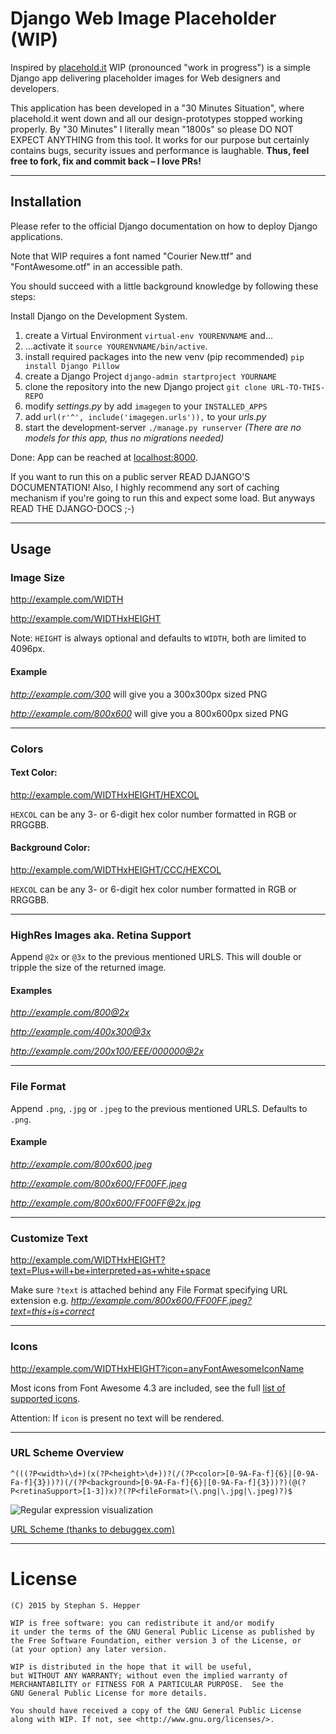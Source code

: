 # Django Web Image Placeholder (WIP)

Inspired by [placehold.it](http://placehold.it/) WIP (pronounced "work in progress") is a simple Django app delivering placeholder images for Web designers and developers.

This application has been developed in a "30 Minutes Situation", where placehold.it went down and all our design-prototypes stopped working properly. By "30 Minutes" I literally mean "1800s" so please DO NOT EXPECT ANYTHING from this tool. It works for our purpose but certainly contains bugs, security issues and performance is laughable. **Thus, feel free to fork, fix and commit back – I love PRs!**

---

## Installation

Please refer to the official Django documentation on how to deploy Django applications.

Note that WIP requires a font named "Courier New.ttf" and "FontAwesome.otf" in an accessible path.

You should succeed with a little background knowledge by following these steps:

Install Django on the Development System.

1. create a Virtual Environment ```virtual-env YOURENVNAME``` and...
2. ...activate it ```source YOURENVNAME/bin/active```.
3. install required packages into the new venv (pip recommended) ```pip install Django Pillow```
4. create a Django Project ```django-admin startproject YOURNAME```
5. clone the repository into the new Django project ```git clone URL-TO-THIS-REPO```
6. modify _settings.py_ by add ```imagegen``` to your ```INSTALLED_APPS```
7. add ```url(r'^', include('imagegen.urls')),``` to your _urls.py_
8. start the development-server ```./manage.py runserver``` _(There are no models for this app, thus no migrations needed)_


Done: App can be reached at [localhost:8000](http://localhost:8000).

If you want to run this on a public server READ DJANGO'S DOCUMENTATION! Also, I highly recommend any sort of caching mechanism if you're going to run this and expect some load. But anyways READ THE DJANGO-DOCS ;-)

---

## Usage

### Image Size

http://example.com/WIDTH

http://example.com/WIDTHxHEIGHT

Note: `HEIGHT` is always optional and defaults to `WIDTH`, both are limited to 4096px.

#### Example
_http://example.com/300_ will give you a 300x300px sized PNG

_http://example.com/800x600_ will give you a 800x600px sized PNG

---

### Colors

#### Text Color:
http://example.com/WIDTHxHEIGHT/HEXCOL

`HEXCOL` can be any 3- or 6-digit hex color number formatted in RGB or RRGGBB.

#### Background Color:
http://example.com/WIDTHxHEIGHT/CCC/HEXCOL

`HEXCOL` can be any 3- or 6-digit hex color number formatted in RGB or RRGGBB.

---

### HighRes Images aka. Retina Support

Append `@2x` or `@3x` to the previous mentioned URLS. This will double or tripple the size of the returned image. 

#### Examples

_http://example.com/800@2x_

_http://example.com/400x300@3x_

_http://example.com/200x100/EEE/000000@2x_

---

### File Format

Append `.png`, `.jpg` or `.jpeg` to the previous mentioned URLS. Defaults to `.png`.

#### Example

_http://example.com/800x600.jpeg_

_http://example.com/800x600/FF00FF.jpeg_

_http://example.com/800x600/FF00FF@2x.jpg_

---

### Customize Text

http://example.com/WIDTHxHEIGHT?text=Plus+will+be+interpreted+as+white+space

Make sure `?text` is attached behind any File Format specifying URL extension e.g. _http://example.com/800x600/FF00FF.jpeg?text=this+is+correct_

---

### Icons

http://example.com/WIDTHxHEIGHT?icon=anyFontAwesomeIconName

Most icons from Font Awesome 4.3 are included, see the full [list of supported icons](https://github.com/heppstux/imagegen/blob/master/fontawesome2.py#L22-L612).

Attention: If `icon` is present no text will be rendered.

---

### URL Scheme Overview

    ^(((?P<width>\d+)(x(?P<height>\d+))?(/(?P<color>[0-9A-Fa-f]{6}|[0-9A-Fa-f]{3}))?)(/(?P<background>[0-9A-Fa-f]{6}|[0-9A-Fa-f]{3}))?)(@(?P<retinaSupport>[1-3])x)?(?P<fileFormat>(\.png|\.jpg|\.jpeg)?)$

![Regular expression visualization](https://www.debuggex.com/i/0dxmMKY2KsKC9FCb.png)

[URL Scheme (thanks to debuggex.com)](https://www.debuggex.com/r/0dxmMKY2KsKC9FCb.png)

---

# License

	(C) 2015 by Stephan S. Hepper
	
	WIP is free software: you can redistribute it and/or modify
	it under the terms of the GNU General Public License as published by
	the Free Software Foundation, either version 3 of the License, or
	(at your option) any later version.
	 
	WIP is distributed in the hope that it will be useful,
	but WITHOUT ANY WARRANTY; without even the implied warranty of
	MERCHANTABILITY or FITNESS FOR A PARTICULAR PURPOSE.  See the
	GNU General Public License for more details.
	 
	You should have received a copy of the GNU General Public License
	along with WIP. If not, see <http://www.gnu.org/licenses/>.
